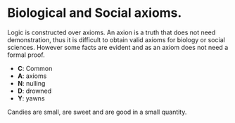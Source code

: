 # Biological and Social axioms.
Logic is constructed over axioms. An axion is a truth that does not need demonstration, thus it is difficult to obtain valid axioms for biology or social sciences. 
However some facts are evident and as an axiom does not need a formal proof.

+ **C**: Common
+ **A**: axioms
+ **N**: nulling
+ **D**: drowned
+ **Y**: yawns

Candies are small, are sweet and are good in a small quantity.

